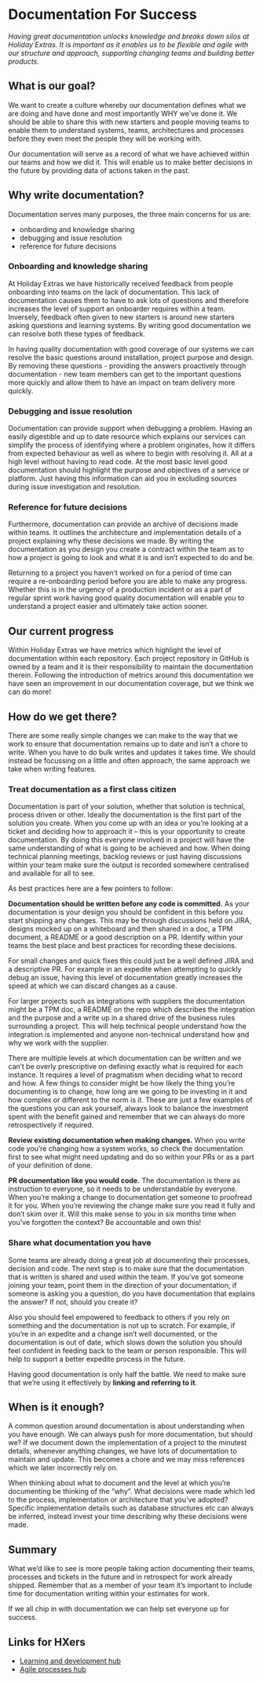 # Documentation For Success

_Having great documentation unlocks knowledge and breaks down silos at Holiday Extras. It is important as it enables us to be flexible and agile with our structure and approach, supporting changing teams and building better products._ 

## What is our goal?

We want to create a culture whereby our documentation defines what we are doing and have done and most importantly WHY we’ve done it. We should be able to share this with new starters and people moving teams to enable them to understand systems, teams, architectures and processes before they even meet the people they will be working with.

Our documentation will serve as a record of what we have achieved within our teams and how we did it. This will enable us to make better decisions in the future by providing data of actions taken in the past.

## Why write documentation?

Documentation serves many purposes, the three main concerns for us are:

*   onboarding and knowledge sharing
*   debugging and issue resolution
*   reference for future decisions

### Onboarding and knowledge sharing

At Holiday Extras we have historically received feedback from people onboarding into teams on the lack of documentation. This lack of documentation causes them to have to ask lots of questions and therefore increases the level of support an onboarder requires within a team. Inversely, feedback often given to new starters is around new starters asking questions and learning systems. By writing good documentation we can resolve both these types of feedback.

In having quality documentation with good coverage of our systems we can resolve the basic questions around installation, project purpose and design. By removing these questions - providing the answers proactively through documentation - new team members can get to the important questions more quickly and allow them to have an impact on team delivery more quickly.

### Debugging and issue resolution

Documentation can provide support when debugging a problem. Having an easily digestible and up to date resource which explains our services can simplify the process of identifying where a problem originates, how it differs from expected behaviour as well as where to begin with resolving it. All at a high level without having to read code. At the most basic level good documentation should highlight the purpose and objectives of a service or platform. Just having this information can aid you in excluding sources during issue investigation and resolution.

### Reference for future decisions

Furthermore, documentation can provide an archive of decisions made within teams. It outlines the architecture and implementation details of a project explaining why these decisions we made. By writing the documentation as you design you create a contract within the team as to how a project is going to look and what it is and isn’t expected to do and be.

Returning to a project you haven’t worked on for a period of time can require a re-onboarding period before you are able to make any progress. Whether this is in the urgency of a production incident or as a part of regular sprint work having good quality documentation will enable you to understand a project easier and ultimately take action sooner.

## Our current progress

Within Holiday Extras we have metrics which highlight the level of documentation within each repository. Each project repository in GitHub is owned by a team and it is their responsibility to maintain the documentation therein. Following the introduction of metrics around this documentation we have seen an improvement in our documentation coverage, but we think we can do more!

## How do we get there?

There are some really simple changes we can make to the way that we work to ensure that documentation remains up to date and isn’t a chore to write. When you have to do bulk writes and updates it takes time. We should instead be focussing on a little and often approach, the same approach we take when writing features.

### Treat documentation as a first class citizen

Documentation is part of your solution, whether that solution is technical, process driven or other. Ideally the documentation is the first part of the solution you create. When you come up with an idea or you’re looking at a ticket and deciding how to approach it – this is your opportunity to create documentation. By doing this everyone involved in a project will have the same understanding of what is going to be achieved and how. When doing technical planning meetings, backlog reviews or just having discussions within your team make sure the output is recorded somewhere centralised and available for all to see.

As best practices here are a few pointers to follow:

**Documentation should be written before any code is committed.**
As your documentation is your design you should be confident in this before you start shipping any changes. This may be through discussions held on JIRA, designs mocked up on a whiteboard and then shared in a doc, a TPM document, a README or a good description on a PR. Identify within your teams the best place and best practices for recording these decisions.

For small changes and quick fixes this could just be a well defined JIRA and a descriptive PR. For example in an expedite when attempting to quickly debug an issue, having this level of documentation greatly increases the speed at which we can discard changes as a cause.

For larger projects such as integrations with suppliers the documentation might be a TPM doc, a README on the repo which describes the integration and the purpose and a write up in a shared drive of the business rules surrounding a project. This will help technical people understand how the integration is implemented and anyone non-technical understand how and why we work with the supplier.

There are multiple levels at which documentation can be written and we can’t be overly prescriptive on defining exactly what is required for each instance. It requires a level of pragmatism when deciding what to record and how. A few things to consider might be how likely the thing you’re documenting is to change, how long are we going to be investing in it and how complex or different to the norm is it. These are just a few examples of the questions you can ask yourself, always look to balance the investment spent with the benefit gained and remember that we can always do more retrospectively if required.

**Review existing documentation when making changes.** 
When you write code you’re changing how a system works, so check the documentation first to see what might need updating and do so within your PRs or as a part of your definition of done.

**PR documentation like you would code.** 
The documentation is there as instruction to everyone, so it needs to be understandable by everyone. When you’re making a change to documentation get someone to proofread it for you. When you’re reviewing the change make sure you read it fully and don’t skim over it. Will this make sense to you in six months time when you’ve forgotten the context? Be accountable and own this!

### Share what documentation you have

Some teams are already doing a great job at documenting their processes, decision and code. The next step is to make sure that the documentation that is written is shared and used within the team. If you’ve got someone joining your team, point them in the direction of your documentation; if someone is asking you a question, do you have documentation that explains the answer? If not, should you create it?

Also you should feel empowered to feedback to others if you rely on something and the documentation is not up to scratch. For example, if you’re in an expedite and a change isn’t well documented, or the documentation is out of date, which slows down the solution you should feel confident in feeding back to the team or person responsible. This will help to support a better expedite process in the future.

Having good documentation is only half the battle. We need to make sure that we’re using it effectively by **linking and referring to it**.

## When is it enough?

A common question around documentation is about understanding when you have enough. We can always push for more documentation, but should we? If we document down the implementation of a project to the minutest details, whenever anything changes, we have lots of documentation to maintain and update. This becomes a chore and we may miss references which we later incorrectly rely on.

When thinking about what to document and the level at which you’re documenting be thinking of the “why”. What decisions were made which led to the process, implementation or architecture that you’ve adopted? Specific implementation details such as database structures etc can always be inferred, instead invest your time describing why these decisions were made.

## Summary

What we’d like to see is more people taking action documenting their teams, processes and tickets in the future and in retrospect for work already shipped. Remember that as a member of your team it’s important to include time for documentation writing within your estimates for work. 

If we all chip in with documentation we can help set everyone up for success.

## Links for HXers

*   [Learning and development hub](https://sites.google.com/holidayextras.com/tech-team-ld-hub)
*   [Agile processes hub ](https://sites.google.com/holidayextras.com/hx-agile-coaches/home)
